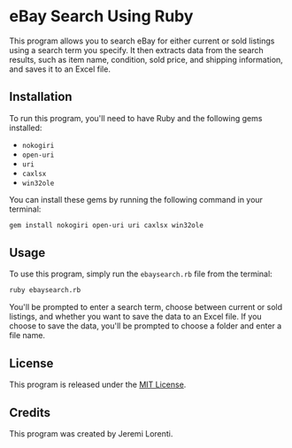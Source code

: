 # eBay Search Using Ruby

This program allows you to search eBay for either current or sold listings using a search term you specify. It then extracts data from the search results, such as item name, condition, sold price, and shipping information, and saves it to an Excel file.

## Installation

To run this program, you'll need to have Ruby and the following gems installed:

- `nokogiri`
- `open-uri`
- `uri`
- `caxlsx`
- `win32ole`

You can install these gems by running the following command in your terminal:

```sh
gem install nokogiri open-uri uri caxlsx win32ole
```

## Usage

To use this program, simply run the `ebaysearch.rb` file from the terminal:

```sh
ruby ebaysearch.rb
```

You'll be prompted to enter a search term, choose between current or sold listings, and whether you want to save the data to an Excel file. If you choose to save the data, you'll be prompted to choose a folder and enter a file name.

## License

This program is released under the [MIT License](https://opensource.org/licenses/MIT).

## Credits

This program was created by Jeremi Lorenti.